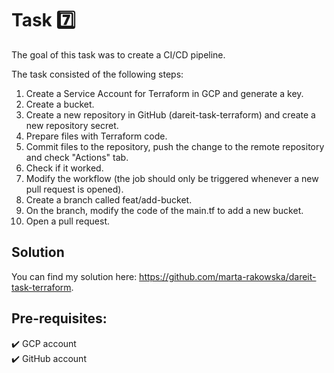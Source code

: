 # Task 7️⃣

The goal of this task was to create a CI/CD pipeline.

The task consisted of the following steps:
1. Create a Service Account for Terraform in GCP and generate a key.
2. Create a bucket.
3. Create a new repository in GitHub (dareit-task-terraform) and create a new repository secret.
4. Prepare files with Terraform code.
5. Commit files to the repository, push the change to the remote repository and check "Actions" tab.
6. Check if it worked.
7. Modify the workflow (the job should only be triggered whenever a new pull request is opened).
8. Create a branch called feat/add-bucket.
9. On the branch, modify the code of the main.tf to add a new bucket.
10. Open a pull request.

## Solution

You can find my solution here: https://github.com/marta-rakowska/dareit-task-terraform.

## Pre-requisites:
 
:heavy_check_mark: GCP account</br>
:heavy_check_mark: GitHub account
